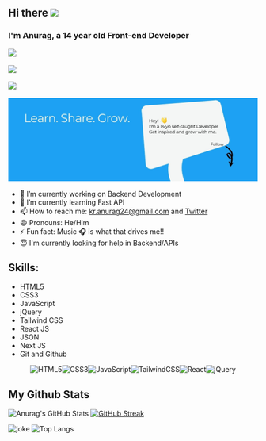 ## Hi there <img src="https://raw.githubusercontent.com/MartinHeinz/MartinHeinz/master/wave.gif" width="30px">
### I'm Anurag, a 14 year old Front-end Developer 
![](https://komarev.com/ghpvc/?username=kr-anurag) <br />

![](https://img.shields.io/twitter/follow/kr_anurag_?color=black&label=Follow%20me-Twitter&style=for-the-badge)

![](https://raw.githubusercontent.com/seanprashad/slackmoji/master/emoji/blob/blob-dundundun-gif.gif)

![Cover Image](20210718_123202.jpg)

- 🔭 I’m currently working on Backend Development
- 🌱 I’m currently learning Fast API
- 📫 How to reach me: kr.anurag24@gmail.com and [Twitter](https://twitter.com/kr_anurag_)
- 😄 Pronouns: He/Him
- ⚡ Fun fact: Music 🎧 is what that drives me!! 
- 😇 I'm currently looking for help in Backend/APIs

## Skills:
* HTML5
* CSS3
* JavaScript 
* jQuery
* Tailwind CSS
* React JS
* JSON
* Next JS
* Git and Github

<center>
<img alt="HTML5" src="https://img.shields.io/badge/html5-%23E34F26.svg?style=for-the-badge&logo=html5&logoColor=white"/><img alt="CSS3" src="https://img.shields.io/badge/css3-%231572B6.svg?style=for-the-badge&logo=css3&logoColor=white"/><img alt="JavaScript" src="https://img.shields.io/badge/javascript-%23323330.svg?style=for-the-badge&logo=javascript&logoColor=%23F7DF1E"/><img alt="TailwindCSS" src="https://img.shields.io/badge/tailwindcss-%2338B2AC.svg?style=for-the-badge&logo=tailwind-css&logoColor=white"/><img alt="React" src="https://img.shields.io/badge/react-%2320232a.svg?style=for-the-badge&logo=react&logoColor=%2361DAFB"/><img alt="jQuery" src="https://img.shields.io/badge/jquery-%230769AD.svg?style=for-the-badge&logo=jquery&logoColor=white"/>

</center>

## My Github Stats
![Anurag's GitHub Stats](https://github-readme-stats.vercel.app/api?username=kr-anurag&show_icons=true&theme=radical)
[![GitHub Streak](https://github-readme-streak-stats.herokuapp.com/?user=kr-anurag)](https://git.io/streak-stats)

![joke](https://readme-jokes.vercel.app/api)
![Top Langs](https://github-readme-stats.vercel.app/api/top-langs/?username=kr-anurag&theme=tokyonight)
